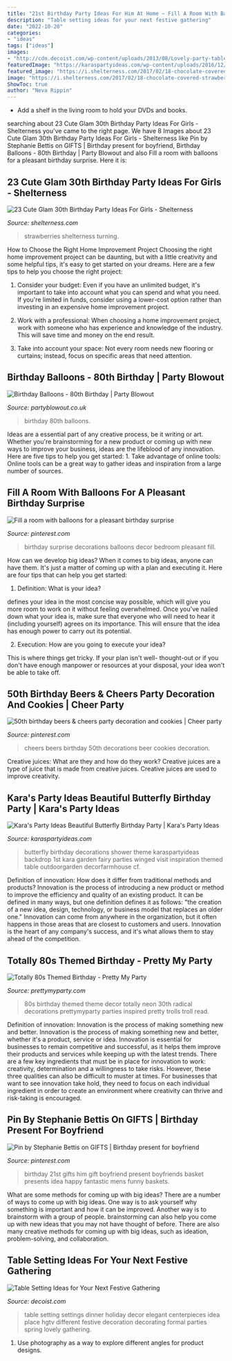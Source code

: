 ```yaml
---
title: "21st Birthday Party Ideas For Him At Home ~ Fill A Room With Balloons For A Pleasant Birthday Surprise"
description: "Table setting ideas for your next festive gathering"
date: "2022-10-20"
categories:
- "ideas"
tags: ["ideas"]
images:
- "http://cdn.decoist.com/wp-content/uploads/2013/08/Lovely-party-table-setting.jpg"
featuredImage: "https://karaspartyideas.com/wp-content/uploads/2016/12/Beautiful-Butterfly-Birthday-Party-via-Karas-Party-Ideas-KarasPartyIdeas.com11.jpg"
featured_image: "https://i.shelterness.com/2017/02/18-chocolate-covered-strawberries-for-a-30th-birthday-party.jpg"
image: "https://i.shelterness.com/2017/02/18-chocolate-covered-strawberries-for-a-30th-birthday-party.jpg"
ShowToc: true
author: "Neva Rippin"
---
```



- Add a shelf in the living room to hold your DVDs and books.

	

		
searching about 23 Cute Glam 30th Birthday Party Ideas For Girls - Shelterness you've came to the right page. We have 8 Images about 23 Cute Glam 30th Birthday Party Ideas For Girls - Shelterness like Pin by Stephanie Bettis on GIFTS | Birthday present for boyfriend, Birthday Balloons - 80th Birthday | Party Blowout and also Fill a room with balloons for a pleasant birthday surprise. Here it is:
		
    
## 23 Cute Glam 30th Birthday Party Ideas For Girls - Shelterness

<img loading=lazy src="https://i.shelterness.com/2017/02/18-chocolate-covered-strawberries-for-a-30th-birthday-party.jpg" onerror="this.onerror=null;this.src='https://tse3.mm.bing.net/th?id=OIP.a6LcW7INe1vENa45ChNWIAHaJ6&amp;pid=15.1';" alt="23 Cute Glam 30th Birthday Party Ideas For Girls - Shelterness">

_Source: shelterness.com_

>strawberries shelterness turning. 

	

How to Choose the Right Home Improvement Project
Choosing the right home improvement project can be daunting, but with a little creativity and some helpful tips, it's easy to get started on your dreams. Here are a few tips to help you choose the right project:
1. Consider your budget: Even if you have an unlimited budget, it's important to take into account what you can spend and what you need. If you're limited in funds, consider using a lower-cost option rather than investing in an expensive home improvement project.

2. Work with a professional: When choosing a home improvement project, work with someone who has experience and knowledge of the industry. This will save time and money on the end result.

3. Take into account your space: Not every room needs new flooring or curtains; instead, focus on specific areas that need attention.

    
## Birthday Balloons - 80th Birthday | Party Blowout

<img loading=lazy src="https://www.partyblowout.co.uk/wp-content/gallery/80th-birthday-1/2016-06-11-17.52.57-1.jpg" onerror="this.onerror=null;this.src='https://tse3.mm.bing.net/th?id=OIP.2XH-E9yEJnJ4DpYh7koEaAAAAA&amp;pid=15.1';" alt="Birthday Balloons - 80th Birthday | Party Blowout">

_Source: partyblowout.co.uk_

>birthday 80th balloons. 

	

Ideas are a essential part of any creative process, be it writing or art. Whether you're brainstorming for a new product or coming up with new ways to improve your business, ideas are the lifeblood of any innovation. Here are five tips to help you get started: 1. Take advantage of online tools: Online tools can be a great way to gather ideas and inspiration from a large number of sources.

    
## Fill A Room With Balloons For A Pleasant Birthday Surprise

<img loading=lazy src="https://i.pinimg.com/736x/f7/44/13/f74413a2bbf703ffb90e5a101d46da27--birthday-surprises-special-birthday.jpg" onerror="this.onerror=null;this.src='https://tse3.mm.bing.net/th?id=OIP.i-OrKkYt63QADa2f4N0giwDhEs&amp;pid=15.1';" alt="Fill a room with balloons for a pleasant birthday surprise">

_Source: pinterest.com_

>birthday surprise decorations balloons decor bedroom pleasant fill. 

	

How can we develop big ideas?
When it comes to big ideas, anyone can have them. It's just a matter of coming up with a plan and executing it. Here are four tips that can help you get started:
1. Definition: What is your idea?

 defines your idea in the most concise way possible, which will give you more room to work on it without feeling overwhelmed. Once you've nailed down what your idea is, make sure that everyone who will need to hear it (including yourself) agrees on its importance. This will ensure that the idea has enough power to carry out its potential.

2. Execution: How are you going to execute your idea?

This is where things get tricky. If your plan isn't well- thought-out or if you don't have enough manpower or resources at your disposal, your idea won't be able to take off.

    
## 50th Birthday Beers &amp; Cheers Party Decoration And Cookies | Cheer Party

<img loading=lazy src="https://i.pinimg.com/736x/4b/bb/66/4bbb66ae36f565359c74747ab59c4e34.jpg" onerror="this.onerror=null;this.src='https://tse2.mm.bing.net/th?id=OIP.CwmoyCupnYsF2XDcinlUPwHaJ3&amp;pid=15.1';" alt="50th birthday beers &amp; cheers party decoration and cookies | Cheer party">

_Source: pinterest.com_

>cheers beers birthday 50th decorations beer cookies decoration. 

	

Creative juices: What are they and how do they work?
Creative juices are a type of juice that is made from creative juices. Creative juices are used to improve creativity.

    
## Kara&#039;s Party Ideas Beautiful Butterfly Birthday Party | Kara&#039;s Party Ideas

<img loading=lazy src="https://karaspartyideas.com/wp-content/uploads/2016/12/Beautiful-Butterfly-Birthday-Party-via-Karas-Party-Ideas-KarasPartyIdeas.com11.jpg" onerror="this.onerror=null;this.src='https://tse1.mm.bing.net/th?id=OIP.pIwQYPpvty-HAsb3yIab5gHaF-&amp;pid=15.1';" alt="Kara&#039;s Party Ideas Beautiful Butterfly Birthday Party | Kara&#039;s Party Ideas">

_Source: karaspartyideas.com_

>butterfly birthday decorations shower theme karaspartyideas backdrop 1st kara garden fairy parties winged visit inspiration themed table outdoorgarden decorfarmhouse cf. 

	

Definition of innovation: How does it differ from traditional methods and products?
Innovation is the process of introducing a new product or method to improve the efficiency and quality of an existing product. It can be defined in many ways, but one definition defines it as follows: "the creation of a new idea, design, technology, or business model that replaces an older one." Innovation can come from anywhere in the organization, but it often happens in those areas that are closest to customers and users. Innovation is the heart of any company's success, and it's what allows them to stay ahead of the competition.

    
## Totally 80s Themed Birthday - Pretty My Party

<img loading=lazy src="http://www.prettymyparty.com/wp-content/uploads/2017/03/80s-theme-birthday-party-decor-troll.jpg" onerror="this.onerror=null;this.src='https://tse2.mm.bing.net/th?id=OIP.hE_4FC5rTZbvXMqGqaBYSgHaKk&amp;pid=15.1';" alt="Totally 80s Themed Birthday - Pretty My Party">

_Source: prettymyparty.com_

>80s birthday themed theme decor totally neon 30th radical decorations prettymyparty parties inspired pretty trolls troll read. 

	

Definition of innovation: Innovation is the process of making something new and better.
Innovation is the process of making something new and better, whether it's a product, service or idea. Innovation is essential for businesses to remain competitive and successful, as it helps them improve their products and services while keeping up with the latest trends.
There are a few key ingredients that must be in place for innovation to work: creativity, determination and a willingness to take risks. However, these three qualities can also be difficult to muster at times. For businesses that want to see innovation take hold, they need to focus on each individual ingredient in order to create an environment where creativity can thrive and risk-taking is encouraged.

    
## Pin By Stephanie Bettis On GIFTS | Birthday Present For Boyfriend

<img loading=lazy src="https://i.pinimg.com/736x/4e/94/1d/4e941dfca9b40c3395fdf28448fc6c9a--boyfriends-st-birthday-st-birthday-gifts.jpg" onerror="this.onerror=null;this.src='https://tse4.mm.bing.net/th?id=OIP.vCy4hbU6jevjcKpFm8kRUwHaJ3&amp;pid=15.1';" alt="Pin by Stephanie Bettis on GIFTS | Birthday present for boyfriend">

_Source: pinterest.com_

>birthday 21st gifts him gift boyfriend present boyfriends basket presents idea happy fantastic mens funny baskets. 

	

What are some methods for coming up with big ideas?
There are a number of ways to come up with big ideas. One way is to ask yourself why something is important and how it can be improved. Another way is to brainstorm with a group of people. brainstorming can also help you come up with new ideas that you may not have thought of before. There are also many creative methods for coming up with big ideas, such as ideation, problem-solving, and collaboration.

    
## Table Setting Ideas For Your Next Festive Gathering

<img loading=lazy src="http://cdn.decoist.com/wp-content/uploads/2013/08/Lovely-party-table-setting.jpg" onerror="this.onerror=null;this.src='https://tse1.mm.bing.net/th?id=OIP.6PccOBnVd6c3yFcRjGz_IgHaJ4&amp;pid=15.1';" alt="Table Setting Ideas for Your Next Festive Gathering">

_Source: decoist.com_

>table setting settings dinner holiday decor elegant centerpieces idea place hgtv different festive decoration decorating formal parties spring lovely gathering. 

	

1. Use photography as a way to explore different angles for product designs.

